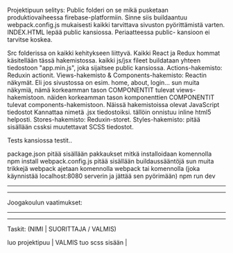 Projektipuun selitys:
Public folderi on se mikä pusketaan produktiovaiheessa firebase-platformiin.
Sinne siis buildaantuu webpack.config.js mukaisesti kaikki tarvittava sivuston
pyörittämistä varten. INDEX.HTML lepää public kansiossa. Periaatteessa public-
kansioon ei tarvitse koskea.

Src folderissa on kaikki kehitykseen liittyvä. Kaikki React ja Redux hommat
käsitellään tässä hakemistossa. kaikki js/jsx fileet buildataan yhteen
tiedostoon "app.min.js", joka sijaitsee public kansiossa.
Actions-hakemisto: Reduxin actionit.
Views-hakemisto & Components-hakemisto: Reactin näkymät. Eli jos sivustossa on
esim. home, about, login... sun muita näkymiä, nämä korkeamman tason COMPONENTIT
tulevat views-hakemistoon. näiden korkeamman tason komponenttien COMPONENTIT
tulevat components-hakemistoon. Näissä hakemistoissa olevat JavaScript tiedostot
Kannattaa nimetä .jsx tiedostoiksi. tällöin onnistuu inline html5 helposti.
Stores-hakemisto: Reduxin-storet.
Styles-hakemisto: pitää sisällään cssksi muutettavat SCSS tiedostot.

Tests kansiossa testit..

package.json pitää sisällään pakkaukset mitkä installoidaan komennolla
npm install
webpack.config.js pitää sisällään buildaussääntöjä sun muita trikkejä
webpack ajetaan komennolla
webpack
tai komennolla (joka käynnistää localhost:8080 serverin ja jättää sen pyörimään)
npm run dev

********************************************************************************
********************************************************************************

Joogakoulun vaatimukset:

********************************************************************************
********************************************************************************

Taskit: (NIMI | SUORITTAJA / VALMIS)

luo projektipuu | VALMIS
tuo scss sisään |
